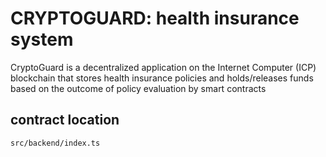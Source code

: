 # CRYPTOGUARD: health insurance system


CryptoGuard is a decentralized application on the Internet Computer (ICP) blockchain that stores health insurance policies and holds/releases funds based on the outcome of policy evaluation by smart contracts
## contract location

    src/backend/index.ts

